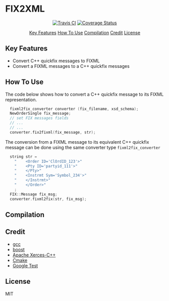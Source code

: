 # FIX2XML

<p align="center">
<a href="https://travis-ci.org/abdelkaderamar/fix2xml">
<img src='https://travis-ci.org/abdelkaderamar/fix2xml.svg?branch=master' alt="Travis CI" /></a>
<a href='https://coveralls.io/github/abdelkaderamar/fix2xml?branch=master'><img src='https://coveralls.io/repos/github/abdelkaderamar/fix2xml/badge.svg?branch=master' alt='Coverage Status' /></a>
</p>

<p align="center">
<a href="#key-features">Key Features</a>
<a href="#how-to-use">How To Use</a>
<a href="#compilation">Compilation</a>
<a href="#credit">Credit</a>
<a href="#license">License</a>
</p>

## Key Features
- Convert C++ quickfix messages to FIXML
- Convert a FIXML messages to a C++ quickfix messages

## How To Use

The code below shows how to convert a C++ quickfix message to its FIXML representation.
```cpp
  fixml2fix_converter converter (fix_filename, xsd_schema);
  NewOrderSingle fix_message;
  // set FIX messages fields
  // ...
  // ...
  converter.fix2fixml(fix_message, str);
```

The conversion from a FIXML message to its equivalent C++ quickfix message can be done using the same converter type `fixml2fix_converter`

```cpp
  string str =
    "    <Order ID='ClOrdID_123'>"
    "    <Pty ID='partyid_111'>"
    "    </Pty>"
    "    <Instrmt Sym='Symbol_234'>"
    "    </Instrmt>"
    "    </Order>"
    ;
  FIX::Message fix_msg;
  converter.fixml2fix(str, fix_msg);
```
## Compilation

## Credit
- [gcc](https://gcc.gnu.org/)
- [boost](https://www.boost.org/)
- [Apache Xerces-C++](http://xerces.apache.org/xerces-c/)
- [Cmake](https://cmake.org/)
- [Google Test](https://github.com/google/googletest)

## License
MIT
